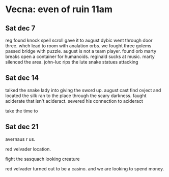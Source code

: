 # Vecna: even of ruin 11am

## Sat dec 7

reg found knock spell scroll gave it to august
dybic went through door three. whch lead to room with analation orbs.
we fought three golems
passed bridge with puzzle. august is not a team player.
found orb
marty breaks open a container for humanoids.
reginald sucks at music.
marty silenced the area.
john-luc rips the lute
snake statues attacking

## Sat dec 14

talked the snake lady into giving the sword up.
august cast find ovject and located the silk
ran to the place through the scary darkness.
faught aciderate that isn't acideract.
severed his connection to acideract

take the time to

## Sat dec 21

avernaus r us.

red velvader location.

fight the sasquach looking creature

red velvader turned out to be a casino. and we are looking to spend money.

